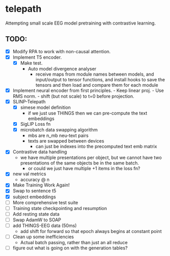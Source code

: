 # telepath
Attempting small scale EEG model pretraining with contrastive learning.

## TODO:
- [x] Modify RPA to work with non-causal attention.
- [x] Implement T5 encoder.
    - [x] Make test.
        - Auto model divergence analyser
            - receive maps from module names between models, and input/output to tensor functions, and install hooks to save the tensors and then load and compare them for each module
- [x] Implement neural encoder from first principles.
        - Keep linear proj.
        - Use RMS norm.
        - shift (but not scale) to t=0 before projection.
- [x] SLINP-Telepath
    - [x] simese model definition
        - if we just use THINGS then we can pre-compute the text embeddings
    - [x] SigLIP Loss fn
    - [x] microbatch data swapping algorithm
        - mbs are n_mb neu-text pairs
        - texts are swapped between devices
            - can just be indexes into the precomputed text emb matrix
- [x] Contrastive data handling
    - we have multiple presentations per object, but we cannot have two presentations of the same objects 
    be in the same batch.
        - or could we just have multiple +1 items in the loss fn?
- [x] new val metrics
    - accuracy @ n 
- [x] Make Training Work Again!
- [x] Swap to sentence t5
- [x] subject embeddings
- [ ] More comprehensive test suite
- [ ] Training state checkpointing and resumption
- [ ] Add resting state data
- [ ] Swap AdamW to SOAP
- [ ] add THINGS-EEG data (50ms)
    - add shift for forward so that epoch always begins at constant point
- [ ] Clean up some inefficiencies
    - Actual batch passing, rather than just an all reduce
- [ ] figure out what is going on with the generation tables?
